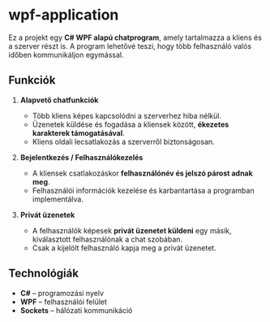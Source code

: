# wpf-application

Ez a projekt egy **C# WPF alapú chatprogram**, amely tartalmazza a kliens és a szerver részt is. A program lehetővé teszi, hogy több felhasználó valós időben kommunikáljon egymással.

## Funkciók

1. **Alapvető chatfunkciók**  
   - Több kliens képes kapcsolódni a szerverhez hiba nélkül.
   - Üzenetek küldése és fogadása a kliensek között, **ékezetes karakterek támogatásával**.
   - Kliens oldali lecsatlakozás a szerverről biztonságosan.

2. **Bejelentkezés / Felhasználókezelés**  
   - A kliensek csatlakozáskor **felhasználónév és jelszó párost adnak meg**.
   - Felhasználói információk kezelése és karbantartása a programban implementálva.

3. **Privát üzenetek**  
   - A felhasználók képesek **privát üzenetet küldeni** egy másik, kiválasztott felhasználónak a chat szobában.
   - Csak a kijelölt felhasználó kapja meg a privát üzenetet.

## Technológiák

- **C#** – programozási nyelv
- **WPF** – felhasználói felület
- **Sockets** – hálózati kommunikáció

